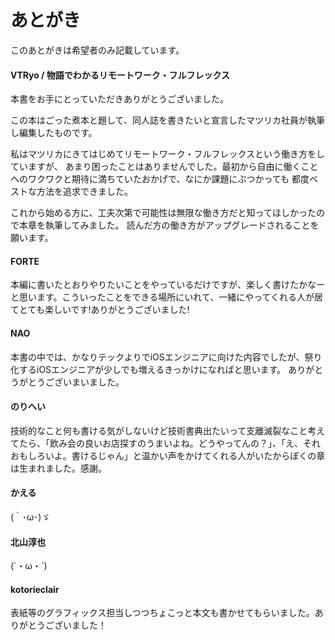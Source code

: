 # あとがき

このあとがきは希望者のみ記載しています。

#### VTRyo / 物語でわかるリモートワーク・フルフレックス

本書をお手にとっていただきありがとうございました。

この本はごった煮本と題して、同人誌を書きたいと宣言したマツリカ社員が執筆し編集したものです。

私はマツリカにきてはじめてリモートワーク・フルフレックスという働き方をしていますが、
あまり困ったことはありませんでした。最初から自由に働くことへのワクワクと期待に満ちていたおかげで、なにか課題にぶつかっても
都度ベストな方法を追求できました。

これから始める方に、工夫次第で可能性は無限な働き方だと知ってほしかったので本章を執筆してみました。
読んだ方の働き方がアップグレードされることを願います。

#### FORTE

本編に書いたとおりやりたいことをやっているだけですが、楽しく書けたかなーと思います。こういったことをできる場所にいれて、一緒にやってくれる人が居てとても楽しいです!ありがとうございました!

#### NAO

本書の中では、かなりテックよりでiOSエンジニアに向けた内容でしたが、祭り化するiOSエンジニアが少しでも増えるきっかけになればと思います。
ありがとうがとうございまいました。

#### のりへい

技術的なこと何も書ける気がしないけど技術書典出たいって支離滅裂なこと考えてたら、「飲み会の良いお店探すのうまいよね。どうやってんの？」、「え、それおもしろいよ。書けるじゃん」と温かい声をかけてくれる人がいたからぼくの章は生まれました。感謝。

#### かえる

(｀･ω･)ゞ

#### 北山淳也

(`・ω・´)

#### kotorieclair

表紙等のグラフィックス担当しつつちょこっと本文も書かせてもらいました。ありがとうございました！
